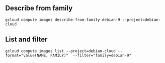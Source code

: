## Describe from family

    gcloud compute images describe-from-family debian-9 --project=debian-cloud

## List and filter

    gcloud compute images list --project=debian-cloud --format="value(NAME, FAMILY)"  --filter="family=debian-9"
